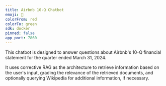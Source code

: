 ```yaml
---
title: Airbnb 10-Q Chatbot
emoji: 📝
colorFrom: red
colorTo: green
sdk: docker
pinned: false
app_port: 7860
---
```


This chatbot is designed to answer questions about Airbnb's 10-Q financial statement for the quarter ended March 31, 2024.

It uses corrective RAG as the architecture to retrieve information based on the user's input, grading the relevance of the retrieved documents, and optionally querying Wikipedia for additional information, if necessary.
